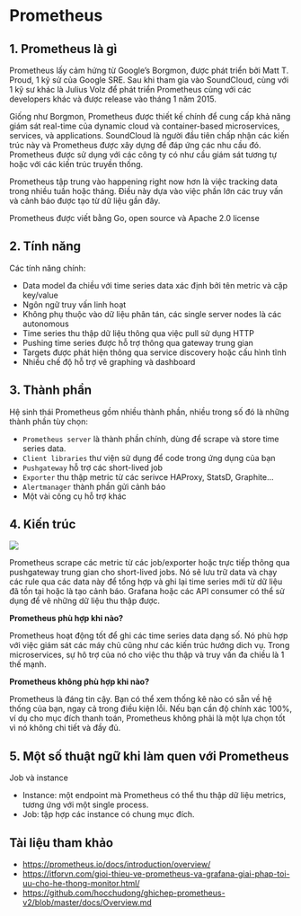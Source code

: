 # Prometheus

## 1. Prometheus là gì

Prometheus lấy cảm hứng từ Google’s Borgmon, được phát triển bởi Matt T. Proud, 1 kỹ sử của Google SRE. Sau khi tham gia vào SoundCloud, cùng với 1 kỹ sư khác là Julius Volz để phát triển Prometheus cùng với các developers khác và được release vào tháng 1 năm 2015.

Giống như Borgmon, Prometheus được thiết kế chính để cung cấp khả năng giám sát real-time của dynamic cloud và container-based microservices, services, và applications. SoundCloud là người đầu tiên chấp nhận các kiến trúc này và Prometheus được xây dựng để đáp ứng các nhu cầu đó. Prometheus được sử dụng với các công ty có như cầu giám sát tương tự hoặc với các kiến trúc truyền thống.

Prometheus tập trung vào happening right now hơn là việc tracking data trong nhiều tuần hoặc tháng. Điều này dựa vào việc phần lớn các truy vấn và cảnh báo được tạo từ dữ liệu gần đây.

Prometheus được viết bằng Go, open source và Apache 2.0 license

## 2. Tính năng
Các tính năng chính:

- Data model đa chiều với time series data xác định bởi tên metric và cặp key/value
- Ngôn ngữ truy vấn linh hoạt
- Không phụ thuộc vào dữ liệu phân tán, các single server nodes là các autonomous
- Time series thu thập dữ liệu thông qua việc pull sử dụng HTTP
- Pushing time series được hỗ trợ thông qua gateway trung gian
- Targets được phát hiện thông qua service discovery hoặc cấu hình tĩnh
- Nhiều chế độ hỗ trợ vẽ graphing và dashboard

## 3. Thành phần

Hệ sinh thái Prometheus gồm nhiều thành phần, nhiều trong số đó là những thành phần tùy chọn:

- `Prometheus server` là thành phần chính, dùng để scrape và store time series data.
- `Client libraries` thư viện sử dụng để code trong ứng dụng của bạn
- `Pushgateway` hỗ trợ các short-lived job
- `Exporter` thu thập metric từ các serivce HAProxy, StatsD, Graphite...
- `Alertmanager` thành phần gửi cảnh báo
- Một vài công cụ hỗ trợ khác

## 4. Kiến trúc

<img src=https://i.imgur.com/MnTFaXS.png>

Prometheus scrape các metric từ các job/exporter hoặc trực tiếp thông qua pushgateway trung gian cho short-lived jobs. Nó sẽ lưu trữ data và chạy các rule qua các data này để tổng hợp và ghi lại time series mới từ dữ liệu đã tồn tại hoặc là tạo cảnh báo. Grafana hoặc các API consumer có thể sử dụng để vẽ những dữ liệu thu thập được.

**Prometheus phù hợp khi nào?**

Prometheus hoạt động tốt để ghi các time series data dạng số. Nó phù hợp với việc giám sát các máy chủ cũng như các kiến trúc hướng dich vụ. Trong microservices, sự hô trợ của nó cho việc thu thập và truy vấn đa chiều là 1 thế mạnh.

**Prometheus không phù hợp khi nào?**

Prometheus là đáng tin cậy. Bạn có thể xem thống kê nào có sẵn về hệ thống của bạn, ngay cả trong điều kiện lỗi. Nếu bạn cần độ chính xác 100%, ví dụ cho mục đích thanh toán, Prometheus không phải là một lựa chọn tốt vì nó không chi tiết và đầy đủ.

## 5. Một số thuật ngữ khi làm quen với Prometheus
Job và instance
- Instance: một endpoint mà Prometheus có thể thu thập dữ liệu metrics, tương ứng với một single process.
- Job: tập hợp các instance có chung mục đích.



## Tài liệu tham khảo
- https://prometheus.io/docs/introduction/overview/
- https://itforvn.com/gioi-thieu-ve-prometheus-va-grafana-giai-phap-toi-uu-cho-he-thong-monitor.html/
- https://github.com/hocchudong/ghichep-prometheus-v2/blob/master/docs/Overview.md
